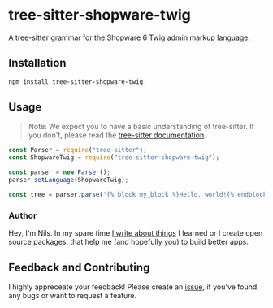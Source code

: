 # tree-sitter-shopware-twig

A tree-sitter grammar for the Shopware 6 Twig admin markup language.

## Installation

```sh
npm install tree-sitter-shopware-twig
```

## Usage

> Note: We expect you to have a basic understanding of tree-sitter. If you don't, please read the [tree-sitter documentation](https://tree-sitter.github.io/tree-sitter).

```ts
const Parser = require("tree-sitter");
const ShopwareTwig = require("tree-sitter-shopware-twig");

const parser = new Parser();
parser.setLanguage(ShopwareTwig);

const tree = parser.parse("{% block my_block %}Hello, world!{% endblock %}");
```

### Author

Hey, I'm Nils. In my spare time [I write about things](https://www.haberkamp.dev/) I learned or I create open source packages, that help me (and hopefully you) to build better apps.

## Feedback and Contributing

I highly appreceate your feedback! Please create an [issue](https://github.com/Haberkamp/stable-spin/issues/new), if you've found any bugs or want to request a feature.
